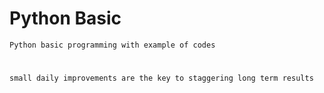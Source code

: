 # Python Basic


`Python basic programming with example of codes`

#
```
small daily improvements are the key to staggering long term results
```